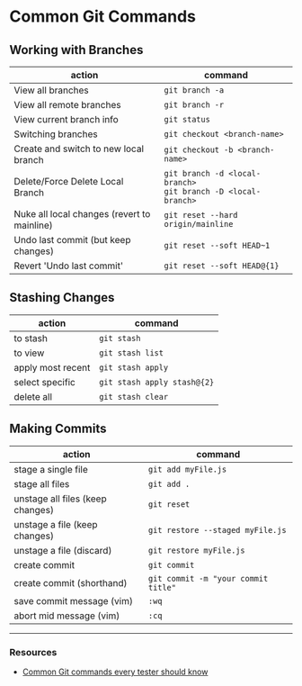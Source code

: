 # Common Git Commands

## Working with Branches
action | command
---|---
View all branches | ```git branch -a```
View all remote branches | ```git branch -r```
View current branch info | ```git status```
Switching branches | ```git checkout <branch-name>```
Create and switch to new local branch | ```git checkout -b <branch-name>```
Delete/Force Delete Local Branch | ```git branch -d <local-branch>``` <br /> ```git branch -D <local-branch>```
Nuke all local changes (revert to mainline) | ```git reset --hard origin/mainline```
Undo last commit (but keep changes) | ```git reset --soft HEAD~1```
Revert 'Undo last commit' | ```git reset --soft HEAD@{1}```

## Stashing Changes
action | command
---|---
to stash | ```git stash```
to view | ```git stash list```
apply most recent | ```git stash apply```
select specific | ```git stash apply stash@{2}```
delete all | ```git stash clear```

## Making Commits
action | command
---|---
stage a single file | ```git add myFile.js```
stage all files | ```git add .```
unstage all files (keep changes) | ```git reset```
unstage a file (keep changes) | ```git restore --staged myFile.js```
unstage a file (discard) | ```git restore myFile.js```
create commit | ```git commit```
create commit (shorthand) | ```git commit -m "your commit title"```
save commit message (vim) | ```:wq```
abort mid message (vim) | ```:cq```


---


### Resources
- [Common Git commands every tester should know](https://devqa.io/git-cheat-sheet-for-testers/)
